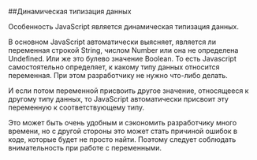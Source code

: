 ##Динамическая типизация данных

Особенность JavaScript является динамическая типизация данных.

В основном JavaScript автоматически выясняет, является ли переменная строкой String, числом Number или она не определена Undefined. Или же это булево значение Boolean. То есть Javascript самостоятельно определяет, к какому типу данных относится переменная. При этом разработчику не нужно что-либо делать.

И если потом переменной присвоить другое значение, относящееся к другому типу данных, то JavaScript автоматически присвоит эту переменную к соответствующему типу.

Это может быть очень удобным и сэкономить разработчику много времени, но с другой стороны это может стать причиной ошибок в коде, которые будет не просто найти. Поэтому следует соблюдать внимательность при работе с переменными.